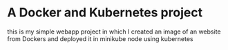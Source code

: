 # A Docker and Kubernetes project
this is my simple webapp project in which I created an image of an website from Dockers and deployed it in minikube node using kubernetes 
